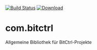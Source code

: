 [![Build Status](https://travis-ci.org/bitctrl/com.bitctrl.svg?branch=develop)](https://travis-ci.org/bitctrl/com.bitctrl)
[![Download](https://api.bintray.com/packages/bitctrl/maven/com.bitctrl/images/download.svg)](https://bintray.com/bitctrl/maven/com.bitctrl)

# com.bitctrl
Allgemeine Bibliothek für BitCtrl-Projekte
